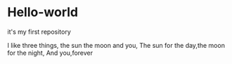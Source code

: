 # Hello-world
it's my first repository

I like three things, the sun the moon and you,
The sun for the day,the moon for the night,
And you,forever
